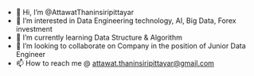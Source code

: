 - 👋 Hi, I’m @AttawatThaninsiripittayar
- 👀 I’m interested in Data Engineering technology, AI, Big Data, Forex investment
- 🌱 I’m currently learning Data Structure & Algorithm
- 💞️ I’m looking to collaborate on Company in the position of Junior Data Engineer
- 📫 How to reach me @ attawat.thaninsiripittayar@gmail.com

<!---
AttawatThaninsiripittayar/AttawatThaninsiripittayar is a ✨ special ✨ repository because its `README.md` (this file) appears on your GitHub profile.
You can click the Preview link to take a look at your changes.
--->
